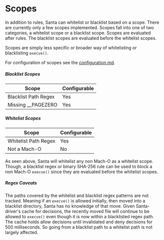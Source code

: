 # Scopes

In addition to rules, Santa can whitelist or blacklist based on a scope. There are currently only a few scopes implemented. Scopes fall into one of two categories, a whitelist scope or a blacklist scope. Scopes are evaluated after rules. The blacklist scopes are evaluated before the whitelist scopes.

Scopes are simply less specific or broader way of whitelisting or blacklisting `execve()`.

For configuration of scopes see the [configuration.md](../deployment/configuration.md).

##### Blacklist Scopes

| Scope                | Configurable |
| -------------------- | ------------ |
| Blacklist Path Regex | Yes          |
| Missing __PAGEZERO   | Yes          |

##### Whitelist Scopes

| Scope                | Configurable |
| -------------------- | ------------ |
| Whitelist Path Regex | Yes          |
| Not a Mach-O         | No           |

As seen above, Santa will whitelist any non Mach-O as a whitelist scope. Though, a blacklist regex or binary SHA-256 rule can be used to block a non Mach-O `execve()` since they are evaluated before the whitelist scopes.

##### Regex Caveats

The paths covered by the whitelist and blacklist regex patterns are not tracked. Meaning if an `execve()` is allowed initially, then moved into a blacklist directory, Santa has no knowledge of that move. Given Santa-driver's cache for decisions, the recently moved file will continue to be allowed to `execve()` even though it is now within a blacklisted regex path. The cache holds allow decisions until invalidated and deny decisions for 500 milliseconds. So going from a blacklist path to a whitelist path is not largely affected.
